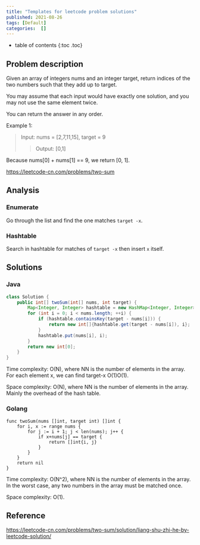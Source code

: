 ```yaml
---
title: "Templates for leetcode problem solutions"
published: 2021-08-26
tags: [Default]
categories:  []
---
```


* table of contents
{:toc .toc}

## Problem description

Given an array of integers nums and an integer target, return indices of the two numbers such that they add up to target.

You may assume that each input would have exactly one solution, and you may not use the same element twice.

You can return the answer in any order.

Example 1:

> Input: nums = [2,7,11,15], target = 9
>> Output: [0,1]

Because nums[0] + nums[1] == 9, we return [0, 1].

<https://leetcode-cn.com/problems/two-sum>

## Analysis

### Enumerate

Go through the list and find the one matches `target -x`.

### Hashtable

Search in hashtable for matches of `target -x` then insert `x` itself.

## Solutions

### Java

```java
class Solution {
    public int[] twoSum(int[] nums, int target) {
        Map<Integer, Integer> hashtable = new HashMap<Integer, Integer>();
        for (int i = 0; i < nums.length; ++i) {
            if (hashtable.containsKey(target - nums[i])) {
                return new int[]{hashtable.get(target - nums[i]), i};
            }
            hashtable.put(nums[i], i);
        }
        return new int[0];
    }
}
```

Time complexity: O(N), where NN is the number of elements in the array. For each element x, we can find target-x O(1)O(1).

Space complexity: O(N), where NN is the number of elements in the array. Mainly the overhead of the hash table.

### Golang

```golang
func twoSum(nums []int, target int) []int {
    for i, x := range nums {
        for j := i + 1; j < len(nums); j++ {
            if x+nums[j] == target {
                return []int{i, j}
            }
        }
    }
    return nil
}
```

Time complexity: O(N^2), where NN is the number of elements in the array. In the worst case, any two numbers in the array must be matched once.

Space complexity: O(1).

## Reference

<https://leetcode-cn.com/problems/two-sum/solution/liang-shu-zhi-he-by-leetcode-solution/>

